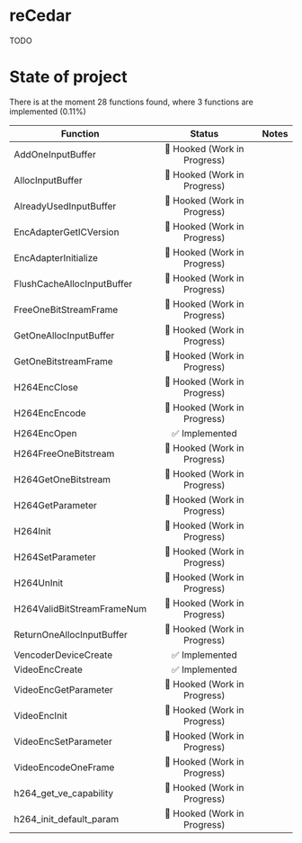 # reCedar

TODO

# State of project

<!-- BEGIN STATE AREA -->
There is at the moment 28 functions found, where 3 functions are implemented (0.11%)

| Function | Status | Notes |
|----------|:-----:|-------|
| AddOneInputBuffer | 🔀 Hooked (Work in Progress) |  |
| AllocInputBuffer | 🔀 Hooked (Work in Progress) |  |
| AlreadyUsedInputBuffer | 🔀 Hooked (Work in Progress) |  |
| EncAdapterGetICVersion | 🔀 Hooked (Work in Progress) |  |
| EncAdapterInitialize | 🔀 Hooked (Work in Progress) |  |
| FlushCacheAllocInputBuffer | 🔀 Hooked (Work in Progress) |  |
| FreeOneBitStreamFrame | 🔀 Hooked (Work in Progress) |  |
| GetOneAllocInputBuffer | 🔀 Hooked (Work in Progress) |  |
| GetOneBitstreamFrame | 🔀 Hooked (Work in Progress) |  |
| H264EncClose | 🔀 Hooked (Work in Progress) |  |
| H264EncEncode | 🔀 Hooked (Work in Progress) |  |
| H264EncOpen | ✅ Implemented |  |
| H264FreeOneBitstream | 🔀 Hooked (Work in Progress) |  |
| H264GetOneBitstream | 🔀 Hooked (Work in Progress) |  |
| H264GetParameter | 🔀 Hooked (Work in Progress) |  |
| H264Init | 🔀 Hooked (Work in Progress) |  |
| H264SetParameter | 🔀 Hooked (Work in Progress) |  |
| H264UnInit | 🔀 Hooked (Work in Progress) |  |
| H264ValidBitStreamFrameNum | 🔀 Hooked (Work in Progress) |  |
| ReturnOneAllocInputBuffer | 🔀 Hooked (Work in Progress) |  |
| VencoderDeviceCreate | ✅ Implemented |  |
| VideoEncCreate | ✅ Implemented |  |
| VideoEncGetParameter | 🔀 Hooked (Work in Progress) |  |
| VideoEncInit | 🔀 Hooked (Work in Progress) |  |
| VideoEncSetParameter | 🔀 Hooked (Work in Progress) |  |
| VideoEncodeOneFrame | 🔀 Hooked (Work in Progress) |  |
| h264_get_ve_capability | 🔀 Hooked (Work in Progress) |  |
| h264_init_default_param | 🔀 Hooked (Work in Progress) |  |
<!-- END STATE AREA -->